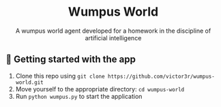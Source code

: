 <h1 align="center">
Wumpus World
</h1>

<p align="center">A wumpus world agent developed for a homework in the discipline of artificial intelligence
</p>

## 🚀 Getting started with the app

1. Clone this repo using `git clone https://github.com/victor3r/wumpus-world.git`
2. Move yourself to the appropriate directory: `cd wumpus-world`<br />
3. Run `python wumpus.py` to start the application